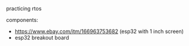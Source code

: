 practicing rtos

components:
- https://www.ebay.com/itm/166963753682 (esp32 with 1 inch screen)
- esp32 breakout board 


